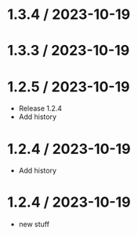 
1.3.4 / 2023-10-19
==================



1.3.3 / 2023-10-19
==================



1.2.5 / 2023-10-19
==================

  * Release 1.2.4
  * Add history

1.2.4 / 2023-10-19
==================

  * Add history

1.2.4 / 2023-10-19
==================

  * new stuff
